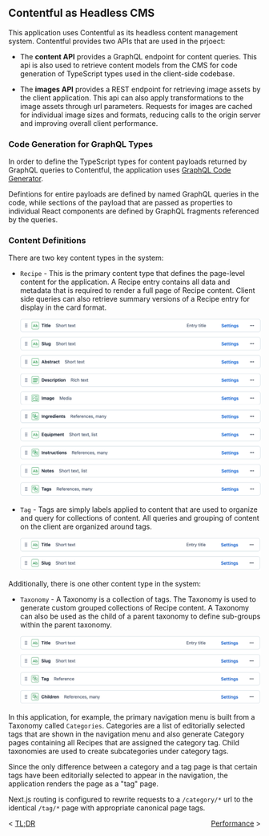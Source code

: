## Contentful as Headless CMS

This application uses Contentful as its headless content management system. Contentful provides two APIs that are used in the prjoect:

- The **content API** provides a GraphQL endpoint for content queries. This api is also used to retrieve content models from the CMS for code generation of TypeScript types used in the client-side codebase.

- The **images API** provides a REST endpoint for retrieving image assets by the client application. This api can also apply transformations to the image assets through url parameters. Requests for images are cached for individual image sizes and formats, reducing calls to the origin server and improving overall client performance.

### Code Generation for GraphQL Types

In order to define the TypeScript types for content payloads returned by GraphQL queries to Contentful, the application uses <a href="https://the-guild.dev/graphql/codegen" target="_blank">GraphQL Code Generator</a>.

Defintions for entire payloads are defined by named GraphQL queries in the code, while sections of the payload that are passed as properties to individual React components are defined by GraphQL fragments referenced by the queries.

### Content Definitions

There are two key content types in the system:

- `Recipe` - This is the primary content type that defines the page-level content for the application. A Recipe entry contains all data and metadata that is required to render a full page of Recipe content. Client side queries can also retrieve summary versions of a Recipe entry for display in the card format.

  <img src="assets/recipe.png" alt="recipe content defintion"/>

- `Tag` - Tags are simply labels applied to content that are used to organize and query for collections of content. All queries and grouping of content on the client are organized around tags.

  <img src="assets/tag.png" alt="tag content definition"/>

Additionally, there is one other content type in the system:

- `Taxonomy` - A Taxonomy is a collection of tags. The Taxonomy is used to generate custom grouped collections of Recipe content. A Taxonomy can also be used as the child of a parent taxonomy to define sub-groups within the parent taxonomy.

  <img src="assets/taxonomy.png" alt="taxonomy content definition"/>

In this application, for example, the primary navigation menu is built from a Taxonomy called `Categories`. Categories are a list of editorially selected tags that are shown in the navigation menu and also generate Category pages containing all Recipes that are assigned the category tag. Child taxonomies are used to create subcategories under category tags.

Since the only difference between a category and a tag page is that certain tags have been editorially selected to appear in the navigation, the application renders the page as a "tag" page.

Next.js routing is configured to rewrite requests to a `/category/*` url to the identical `/tag/*` page with appropriate canonical page tags.

<div style="display: flex; justify-content: space-between;">
    <div style="display: flex; width: 50%;">
        <&nbsp;<a href="../README.md">TL;DR</a>
    </div>
    <div style="display: flex; justify-content: flex-end; width: 50%;">
        <a href="performance.md">Performance</a>&nbsp;>
    </div>
</div>
